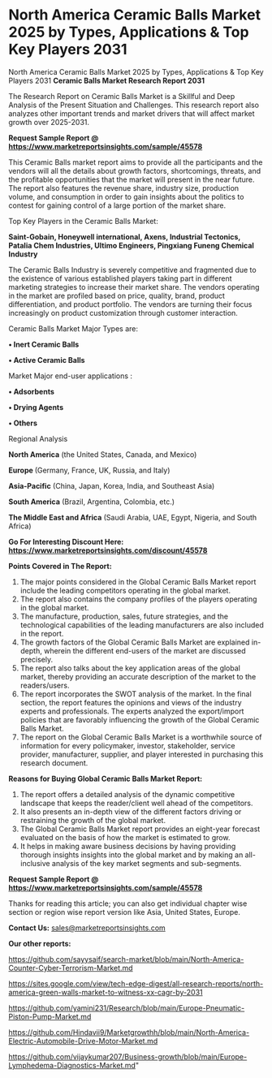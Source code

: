 # North America Ceramic Balls Market 2025 by Types, Applications & Top Key Players 2031
North America Ceramic Balls Market 2025 by Types, Applications & Top Key Players 2031
<strong>Ceramic Balls Market Research Report 2031</strong>

The Research Report on Ceramic Balls Market is a Skillful and Deep Analysis of the Present Situation and Challenges. This research report also analyzes other important trends and market drivers that will affect market growth over 2025-2031.

<strong>Request Sample Report @ <a href=https://www.marketreportsinsights.com/sample/45578>https://www.marketreportsinsights.com/sample/45578</a></strong>

This Ceramic Balls market report aims to provide all the participants and the vendors will all the details about growth factors, shortcomings, threats, and the profitable opportunities that the market will present in the near future. The report also features the revenue share, industry size, production volume, and consumption in order to gain insights about the politics to contest for gaining control of a large portion of the market share.

Top Key Players in the Ceramic Balls Market:

<strong>Saint-Gobain, Honeywell international, Axens, Industrial Tectonics, Patalia Chem Industries, Ultimo Engineers, Pingxiang Funeng Chemical Industry</strong>

The Ceramic Balls Industry is severely competitive and fragmented due to the existence of various established players taking part in different marketing strategies to increase their market share. The vendors operating in the market are profiled based on price, quality, brand, product differentiation, and product portfolio. The vendors are turning their focus increasingly on product customization through customer interaction.

Ceramic Balls Market Major Types are:

<strong>•  Inert Ceramic Balls

•  Active Ceramic Balls</strong>

Market Major end-user applications :

<strong>•  Adsorbents

•  Drying Agents

•  Others</strong>

Regional Analysis

</u><strong><b>North America</b></strong> (the United States, Canada, and Mexico)

<strong><b>Europe </b></strong>(Germany, France, UK, Russia, and Italy)

<strong><b>Asia-Pacific</b></strong> (China, Japan, Korea, India, and Southeast Asia)

<strong><b>South America</b></strong> (Brazil, Argentina, Colombia, etc.)

<strong><b>The Middle East and Africa</b></strong> (Saudi Arabia, UAE, Egypt, Nigeria, and South Africa)

<strong>Go For Interesting Discount Here: <a href=https://www.marketreportsinsights.com/discount/45578>https://www.marketreportsinsights.com/discount/45578</a></strong>

<strong>Points Covered in The Report:</strong>
<ol>
  <li>The major points considered in the Global Ceramic Balls Market report include the leading competitors operating in the global market.</li>
  <li>The report also contains the company profiles of the players operating in the global market.</li>
  <li>The manufacture, production, sales, future strategies, and the technological capabilities of the leading manufacturers are also included in the report.</li>
  <li>The growth factors of the Global Ceramic Balls Market are explained in-depth, wherein the different end-users of the market are discussed precisely.</li>
  <li>The report also talks about the key application areas of the global market, thereby providing an accurate description of the market to the readers/users.</li>
  <li>The report incorporates the SWOT analysis of the market. In the final section, the report features the opinions and views of the industry experts and professionals. The experts analyzed the export/import policies that are favorably influencing the growth of the Global Ceramic Balls Market.</li>
  <li>The report on the Global Ceramic Balls Market is a worthwhile source of information for every policymaker, investor, stakeholder, service provider, manufacturer, supplier, and player interested in purchasing this research document.</li>
</ol>
<strong>Reasons for Buying Global Ceramic Balls Market Report:</strong>

<ol>
  <li>The report offers a detailed analysis of the dynamic competitive landscape that keeps the reader/client well ahead of the competitors.</li>
  <li>It also presents an in-depth view of the different factors driving or restraining the growth of the global market.</li>
  <li>The Global Ceramic Balls Market report provides an eight-year forecast evaluated on the basis of how the market is estimated to grow.</li>
  <li>It helps in making aware business decisions by having providing thorough insights insights into the global market and by making an all-inclusive analysis of the key market segments and sub-segments.</li>
</ol>
<strong>Request Sample Report @ <a href=https://www.marketreportsinsights.com/sample/45578>https://www.marketreportsinsights.com/sample/45578</a></strong>


Thanks for reading this article; you can also get individual chapter wise section or region wise report version like Asia, United States, Europe.

<strong>Contact Us:</strong>
sales@marketreportsinsights.com

<strong>Our other reports:</strong>

<a href=https://github.com/sayysaif/search-market/blob/main/North-America-Counter-Cyber-Terrorism-Market.md>https://github.com/sayysaif/search-market/blob/main/North-America-Counter-Cyber-Terrorism-Market.md</a>

<a href=https://sites.google.com/view/tech-edge-digest/all-research-reports/north-america-green-walls-market-to-witness-xx-cagr-by-2031>https://sites.google.com/view/tech-edge-digest/all-research-reports/north-america-green-walls-market-to-witness-xx-cagr-by-2031</a>

<a href=https://github.com/yamini231/Research/blob/main/Europe-Pneumatic-Piston-Pump-Market.md>https://github.com/yamini231/Research/blob/main/Europe-Pneumatic-Piston-Pump-Market.md</a>

<a href=https://github.com/Hindavii9/Marketgrowthh/blob/main/North-America-Electric-Automobile-Drive-Motor-Market.md>https://github.com/Hindavii9/Marketgrowthh/blob/main/North-America-Electric-Automobile-Drive-Motor-Market.md</a>

<a href=https://github.com/vijaykumar207/Business-growth/blob/main/Europe-Lymphedema-Diagnostics-Market.md>https://github.com/vijaykumar207/Business-growth/blob/main/Europe-Lymphedema-Diagnostics-Market.md</a>"
